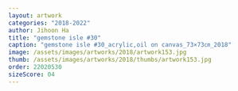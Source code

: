 ```yaml
---
layout: artwork
categories: "2018-2022"
author: Jihoon Ha
title: "gemstone isle #30"
caption: "gemstone isle #30_acrylic,oil on canvas_73×73㎝_2018"
image: /assets/images/artworks/2018/artwork153.jpg
thumb: /assets/images/artworks/2018/thumbs/artwork153.jpg
order: 22020530
sizeScore: 04
---
```

